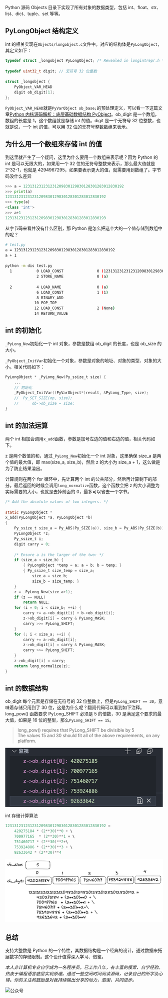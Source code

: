 Python 源码 Objects 目录下实现了所有对象的数据类型，包括 int、float、str、list、dict、tuple、set 等等。

## PyLongObject 结构定义

int 的相关实现在`Objects/longobject.c`文件中。对应的结构体是`PyLongObject`，其定义如下：

```c
typedef struct _longobject PyLongObject; /* Revealed in longintrepr.h */

typedef uint32_t digit; // 无符号 32 位整数

struct _longobject {
    PyObject_VAR_HEAD
    digit ob_digit[1];
};
```

`PyObject_VAR_HEAD`就是`PyVarObject ob_base;`的预处理定义，可以看一下这篇文章[Python 内核源码解析：底层基础数据结构 PyObject](https://mp.weixin.qq.com/s/kq904XDs_ywYoSB78ReBCg)。ob_digit 是一个数组，数组的长度是 1，这个数组就是存储 int 的值。digit 是一个无符号 32 位整数，也就是说，一个 int 的值，可以用 32 位的无符号整数数组来表示。

## 为什么用一个数组来存储 int 的值

到这里就产生了一个疑问，这里为什么要用一个数组来表示呢？因为 Python 的 int 是可以无限大的，如果用一个 32 位的无符号整数来表示，那么最大值就是 2^32-1，也就是 4294967295，如果要表示更大的值，就需要用到数组了。字节码没什么差异

```python
>>> a = 123131231231231209830129830128301283012830192
>>> print(a)
123131231231231209830129830128301283012830192
>>> type(a)
<class 'int'>
>>> a+1
123131231231231209830129830128301283012830193
```

从字节码来看并没有什么区别，那 Python 是怎么把这个大的一个值存储到数组中的呢？

```bash
# test.py
a = 123131231231231209830129830128301283012830192
a + 1

python -m dis test.py 
  1           0 LOAD_CONST               0 (123131231231231209830129830128301283012830192)
              2 STORE_NAME               0 (a)

  2           4 LOAD_NAME                0 (a)
              6 LOAD_CONST               1 (1)
              8 BINARY_ADD
             10 POP_TOP
             12 LOAD_CONST               2 (None)
             14 RETURN_VALUE
```

## int 的初始化

`_PyLong_New`初始化一个 int 对象，参数是数组 ob_digit 的长度，也是 ob_size 的大小。

`_PyObject_InitVar`初始化一个对象，参数是对象的地址、对象的类型、对象的大小。相关代码如下：

```c
PyLongObject * _PyLong_New(Py_ssize_t size) {
    ...
    // 初始化
    _PyObject_InitVar((PyVarObject*)result, &PyLong_Type, size);
    //  Py_SET_SIZE(op, size);
    //      ob->ob_size = size;
}
```

## int 的加法运算

两个 int 相加会调用`x_add`函数，参数是加号左边的值和右边的值，相关代码如下。

z 是两个数值的和，通过`_PyLong_New`初始化一个 int 对象，这里确保 size_a 是两个值的最大值，即 max(size_a, size_b)，然后 z 的大小为 size_a + 1，这么做是为了防止结果溢出。

计算规则在两个 for 循环中，先计算两个 int 的公共部分，然后再计算剩下的部分。最后返回的时候会调用`long_normalize`函数，这个函数会把 z 的大小调整为实际需要的大小，也就是去掉前面的 0，最多可以省去一个字节。

```c
/* Add the absolute values of two integers. */

static PyLongObject *
x_add(PyLongObject *a, PyLongObject *b)
{
    Py_ssize_t size_a = Py_ABS(Py_SIZE(a)), size_b = Py_ABS(Py_SIZE(b));
    PyLongObject *z;
    Py_ssize_t i;
    digit carry = 0;

    /* Ensure a is the larger of the two: */
    if (size_a < size_b) {
        { PyLongObject *temp = a; a = b; b = temp; }
        { Py_ssize_t size_temp = size_a;
            size_a = size_b;
            size_b = size_temp; }
    }
    z = _PyLong_New(size_a+1);
    if (z == NULL)
        return NULL;
    for (i = 0; i < size_b; ++i) {
        carry += a->ob_digit[i] + b->ob_digit[i];
        z->ob_digit[i] = carry & PyLong_MASK;
        carry >>= PyLong_SHIFT;
    }
    for (; i < size_a; ++i) {
        carry += a->ob_digit[i];
        z->ob_digit[i] = carry & PyLong_MASK;
        carry >>= PyLong_SHIFT;
    }
    z->ob_digit[i] = carry;
    return long_normalize(z);
}
```

## int 的数据结构

ob_digit 每个元素是存储在无符号的 32 位整数上，但是`PyLong_SHIFT == 30`，意味着存储只用到了 30 位，这是为什么呢？翻阅代码可以看到如下注释。long_pow() 函数要求 PyLong_SHIFT 必须是 5 的倍数，30 是满足这个要求的最大值，如果是 16 位的整型，那么`PyLong_SHIFT == 15`。

> long_pow() requires that PyLong_SHIFT be divisible by 5  
> The values 15 and 30 should fit all of the above requirements, on any platform.

![int 的存储结构](image/big_int.png)

int 存储计算算法
```c
123131231231231209830129830128301283012830192 = 
    420275184 * (2**30)**0 + \ 
    700977165  * (2**30)**1 + \
    751460717 * (2**30)**2+\ 
    753924886 * (2**30)**3 + \
    92633642 * (2**30)**4
```

![int 的存储结构](image/big_int2.png)

## 总结

支持大整数是 Python 的一个特性，其数据结构是一个经典的设计，通过数据来拓展数字的存储限制。这个设计值得深入学习、借鉴。


<i>本人非计算机专业自学成为一名程序员，已工作八年，有丰富的摸索、自学经验。热衷于编程语言底层实现原理。通过一些空闲时间阅读源码，记录自己的所学及心得。你的关注和鼓励是对我持续输出分享的动力，感谢，共同进步。</i>

![公众号](image/gzh.png)